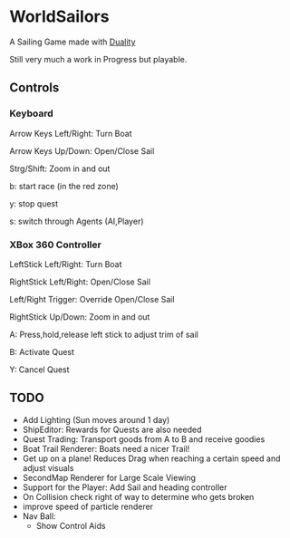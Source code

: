 # WorldSailors
A Sailing Game made with [Duality](https://duality.adamslair.net/)

Still very much a work in Progress but playable.

## Controls
### Keyboard
Arrow Keys Left/Right: Turn Boat

Arrow Keys Up/Down: Open/Close Sail

Strg/Shift: Zoom in and out

b: start race (in the red zone)

y: stop quest 

s: switch through Agents (AI,Player)

### XBox 360 Controller
LeftStick Left/Right: Turn Boat

RightStick Left/Right: Open/Close Sail

Left/Right Trigger: Override Open/Close Sail

RightStick Up/Down: Zoom in and out

A: Press,hold,release left stick to adjust trim of sail

B: Activate Quest

Y: Cancel Quest

## TODO
- Add Lighting (Sun moves around 1 day)
- ShipEditor: Rewards for Quests are also needed
- Quest Trading: Transport goods from A to B and receive goodies
- Boat Trail Renderer: Boats need a nicer Trail!
- Get up on a plane! Reduces Drag when reaching a certain speed and adjust visuals
- SecondMap Renderer for Large Scale Viewing
- Support for the Player: Add Sail and heading controller
- On Collision check right of way to determine who gets broken
- improve speed of particle renderer
- Nav Ball:
	- Show Control Aids




